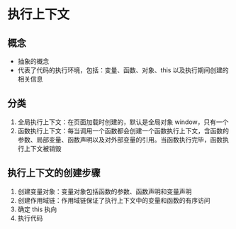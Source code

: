 # 执行上下文

## 概念

* 抽象的概念
* 代表了代码的执行环境，包括：变量、函数、对象、this 以及执行期间创建的相关信息

## 分类

1. 全局执行上下文：在页面加载时创建的，默认是全局对象 window，只有一个
2. 函数执行上下文：每当调用一个函数都会创建一个函数执行上下文，含函数的参数、局部变量、函数声明以及对外部变量的引用。当函数执行完毕，函数执行上下文被销毁

## 执行上下文的创建步骤

1. 创建变量对象：变量对象包括函数的参数、函数声明和变量声明
2. 创建作用域链：作用域链保证了执行上下文中的变量和函数的有序访问
3. 确定 this 执向
4. 执行代码
